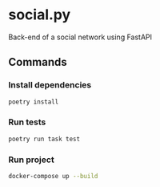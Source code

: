 # social.py

Back-end of a social network using FastAPI

## Commands

### Install dependencies

```sh
poetry install
```

### Run tests

```sh
poetry run task test
```

### Run project

```sh
docker-compose up --build
```
